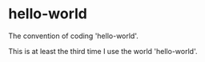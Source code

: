 # hello-world
The convention of coding 'hello-world'.

This is at least the third time I use the world 'hello-world'. 
